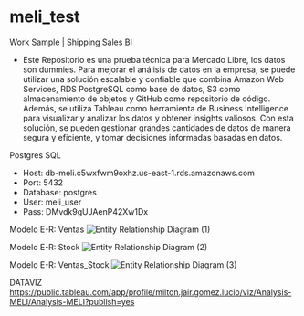 # meli_test
Work Sample | Shipping Sales BI
- Este Repositorio es una prueba técnica para Mercado Libre, los datos son dummies.
Para mejorar el análisis de datos en la empresa, se puede utilizar una solución escalable y confiable que combina Amazon Web Services, RDS PostgreSQL como base de datos, S3 como almacenamiento de objetos y GitHub como repositorio de código. Además, se utiliza Tableau como herramienta de Business Intelligence para visualizar y analizar los datos y obtener insights valiosos. Con esta solución, se pueden gestionar grandes cantidades de datos de manera segura y eficiente, y tomar decisiones informadas basadas en datos.

Postgres SQL
- Host: db-meli.c5wxfwm9oxhz.us-east-1.rds.amazonaws.com
- Port: 5432
- Database: postgres
- User: meli_user
- Pass: DMvdk9gUJAenP42Xw1Dx

Modelo E-R: Ventas
![Entity Relationship Diagram (1)](https://user-images.githubusercontent.com/77754113/218520923-8bc3a7a5-06ec-4bc6-ab36-c8718237b7fd.jpg)

Modelo E-R: Stock
![Entity Relationship Diagram (2)](https://user-images.githubusercontent.com/77754113/218520868-dad7816f-55a1-4179-867d-a5ca4997b70f.jpg)

Modelo E-R: Ventas_Stock
![Entity Relationship Diagram (3)](https://user-images.githubusercontent.com/77754113/218579455-f7fbc0b9-c98d-445c-8d9a-38e641b033a7.jpg)

DATAVIZ
https://public.tableau.com/app/profile/milton.jair.gomez.lucio/viz/Analysis-MELI/Analysis-MELI?publish=yes



